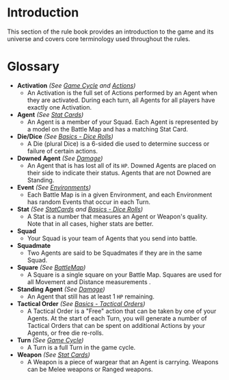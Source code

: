 # Introduction

This section of the rule book provides an introduction to the game and its universe and covers core terminology used throughout the rules.

# Glossary

* **Activation** *(See [Game Cycle](../4.GameCycle/1.GameCycle.md) and [Actions](../3.Actions/1.Actions.md))*
    * An Activation is the full set of Actions performed by an Agent when they are activated. During each turn, all Agents for all players have exactly one Activation.
* **Agent** *(See [Stat Cards](../2.Squads/1.StatCards.md))*
    * An Agent is a member of your Squad. Each Agent is represented by a model on the Battle Map and has a matching Stat Card.
* **Die/Dice** *(See [Basics - Dice Rolls](./2.Basics.md#dice-rolls))*
    * A Die (plural Dice) is a 6-sided die used to determine success or failure of certain actions.
* **Downed Agent** *(See [Damage](./4.Damage.md))*
    * An Agent that is has lost all of its `HP`. Downed Agents are placed on their side to indicate their status. Agents that are not Downed are Standing.
* **Event** *(See [Environments](../5.Environments/1.Environments.md))*
    * Each Battle Map is in a given Environment, and each Environment has random Events that occur in each Turn.
* **Stat** *(See [StatCards](../2.StatCards/1.StatCards.md) and [Basics - Dice Rolls](./2.Basics.md#dice-rolls))*
    * A Stat is a number that measures an Agent or Weapon's quality. Note that in all cases, higher stats are better.
* **Squad**
    * Your Squad is your team of Agents that you send into battle.
* **Squadmate**
    * Two Agents are said to be Squadmates if they are in the same Squad.
* **Square** *(See [BattleMap](./3.BattleMap.md))*
    * A Square is a single square on your Battle Map. Squares are used for all Movement and Distance measurements .
* **Standing Agent** *(See [Damage](./4.Damage.md))*
    * An Agent that still has at least 1 `HP` remaining. 
* **Tactical Order** *(See [Basics - Tactical Orders](./2.Basics.md#tactical-orders))*
    * A Tactical Order is a "Free" action that can be taken by one of your Agents. At the start of each Turn, you will generate a number of Tactical Orders that can be spent on additional Actions by your Agents, or free die re-rolls.
* **Turn** *(See [Game Cycle](../4.GameCycle/1.GameCycle.md))*
    * A Turn is a full Turn in the game cycle.
* **Weapon** *(See [Stat Cards](../2.StatCards/1.StatCards.md))*
    * A Weapon is a piece of wargear that an Agent is carrying. Weapons can be Melee weapons or Ranged weapons.
